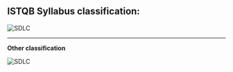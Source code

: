 ## **ISTQB Syllabus classification:**

![**SDLC**](../../../images/istqb/test_types/test_types.png)

___

**Other classification**

![**SDLC**](../../../images/istqb/test_types/test_types_class.png)
